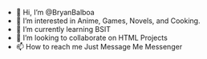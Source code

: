 - 👋 Hi, I’m @BryanBalboa
- 👀 I’m interested in Anime, Games, Novels, and Cooking.
- 🌱 I’m currently learning BSIT
- 💞️ I’m looking to collaborate on HTML Projects
- 📫 How to reach me Just Message Me Messenger

<!---
BryanBalboa/BryanBalboa is a ✨ special ✨ repository because its `README.md` (this file) appears on your GitHub profile.
You can click the Preview link to take a look at your changes.
--->
